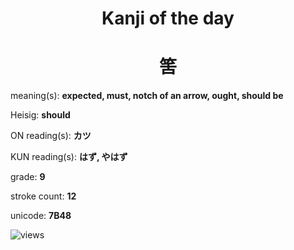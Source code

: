 <h1 align="center">Kanji of the day</h1>
<h1 align="center">筈</h1>
<p align="left">meaning(s): <b>expected, must, notch of an arrow, ought, should be</b></p>
<p align="left">Heisig: <b>should</b></p>
<p align="left">ON reading(s): <b>カツ</b></p>
<p align="left">KUN reading(s): <b>はず, やはず</b></p>
<p align="left">grade: <b>9</b></p>
<p align="left">stroke count: <b>12</b></p>
<p align="left">unicode: <b>7B48</b></p>
<p align="left"><img src="https://komarev.com/ghpvc/?username=tristanwagner-kanjioftheday&label=Views&color=0e75b6&style=flat" alt="views"/></p>
